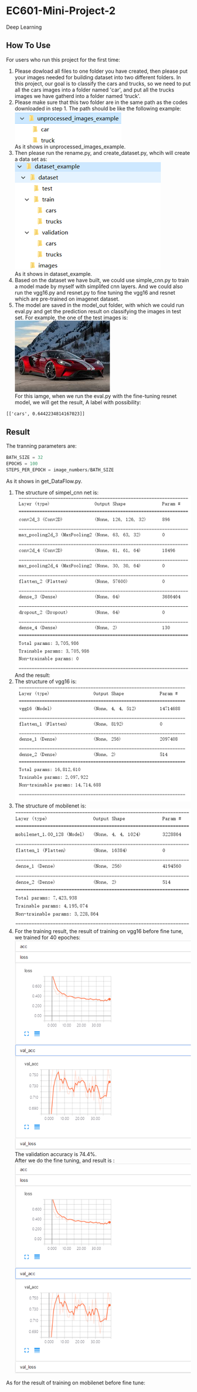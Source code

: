 # EC601-Mini-Project-2
Deep Learning  

How To Use
---
For users who run this project for the first time:  
1. Please dowload all files to one folder you have created, then please put your images needed for building dataset into two different folders. In this project, our goal is to classify the cars and trucks, so we need to put all the cars images into a folder named 'car', and put all the trucks images we have gatherd into a folder named 'truck'. 
2. Please make sure that this two folder are in the same path as the codes downloaded in step 1. The path should be like the following example:  
![Image text](https://github.com/xiangl18/EC601-Mini-Project-2/raw/master/img_folder/unprocess_data.PNG)  
As it shows in unprocessed_images_example. 
3. Then please run the rename.py, and create_dataset.py, whcih will create a data set as:  
![Image text](https://github.com/xiangl18/EC601-Mini-Project-2/raw/master/img_folder/dataset_example.PNG)  
As it shows in dataset_example.  
4. Based on the dataset we have built, we could use simple_cnn.py to train a model made by myself with simplifed cnn layers. And we could also run the vgg16.py and resnet.py to fine tuning the vgg16 and resnet which are pre-trained on imagenet dataset.  
5. The model are saved in the model_out folder, with which we could run eval.py and get the prediction result on classifying the images in test set. For example, the one of the test images is:  
![Image text](https://github.com/xiangl18/EC601-Mini-Project-2/raw/master/img_folder/car.368.jpg)  
For this iamge, when we run the eval.py with the fine-tuning resnet model, we will get the result, A label with possibility:  
```cmd  
[['cars', 0.6442234814167023]]  
```  
Result
---   
The tranning parameters are:  
```python  
BATH_SIZE = 32
EPOCHS = 100
STEPS_PER_EPOCH = image_numbers/BATH_SIZE  
```  
As it shows in get_DataFlow.py.
1. The structure of simpel_cnn net is:  
![Image text](https://github.com/xiangl18/EC601-Mini-Project-2/raw/master/img_folder/simple_cnn.PNG)  
And the result:  
2. The structure of vgg16 is:  
![Image text](https://github.com/xiangl18/EC601-Mini-Project-2/raw/master/img_folder/vggnet.PNG)  
3. The structure of mobilenet is:  
![Image text](https://github.com/xiangl18/EC601-Mini-Project-2/raw/master/img_folder/mobilenet.PNG) 
4. For the training result, the result of training on vgg16 before fine tune, we trained for 40 epoches:  
![Image text](https://github.com/xiangl18/EC601-Mini-Project-2/raw/master/img_folder/vgg_val.PNG)  
The validation accuracy is 74.4%.  
After we do the fine tuning, and result is :  
![Image text](https://github.com/xiangl18/EC601-Mini-Project-2/raw/master/img_folder/vgg_val.PNG) 
  
  
As for the result of training on mobilenet before fine tune:  








